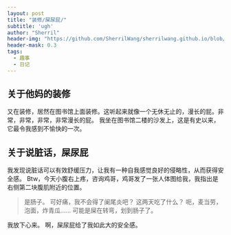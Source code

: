 ```yaml
---
layout: post
title: "装修/屎尿屁/"
subtitle: 'ugh'
author: "Sherril"
header-img: "https://github.com/SherrilWang/sherrilwang.github.io/blob/master/img/volcano.jpg?raw=true"
header-mask: 0.3
tags:
  - 趣事
  - 日记
---
```




## 关于他妈的装修
又在装修，居然在图书馆上面装修。这听起来就像一个无休无止的，漫长的屁。非常，非常，非常，非常漫长的屁。
我坐在图书馆二楼的沙发上，这是有史以来，它最令我感到不愉快的一次。

## 关于说脏话，屎尿屁
我发现说脏话可以有效舒缓压力，让我有一种自我感觉良好的侵略性，从而获得安全感。
Btw，今天小腹右上疼，咨询鸡哥，鸡哥发了一张人体图给我，我指出是右侧第二块腹肌附近的位置。

> 是肠子。
> 可好痛，我不会得了阑尾炎吧？
> 这两天吃了什么？
> 呃，麦当劳，泡面，炸青瓜……
> 可能是屎在转弯，划到肠子了。

我放下心来。
啊，屎尿屁给了我如此大的安全感。
